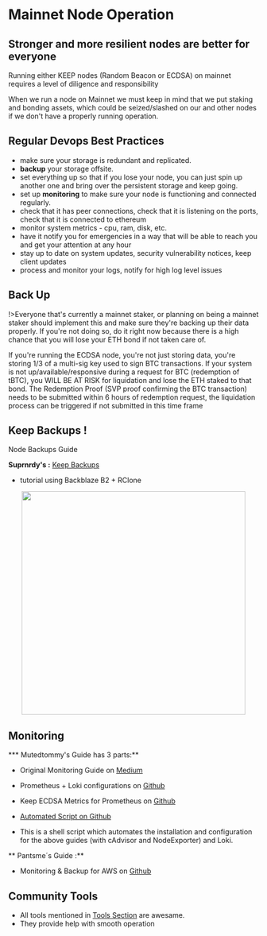 # Mainnet Node Operation
## Stronger and more resilient nodes are better for everyone

Running either KEEP nodes (Random Beacon or ECDSA) on mainnet requires a level of diligence and responsibility

When we run a node on Mainnet we must keep in mind that we put staking and bonding assets, which could be seized/slashed on our and other nodes if we don't have a properly running operation.

 
 
## Regular Devops Best Practices
- make sure your storage is redundant and replicated. 
- **backup** your storage offsite. 
- set everything up so that if you lose your node, you can just spin up another one and bring over the persistent storage and keep going.
- set up **monitoring** to make sure your node is functioning and connected regularly.
- check that it has peer connections, check that it is listening on the ports, check that it is connected to ethereum
- monitor system metrics - cpu, ram, disk, etc.
- have it notify you for emergencies in a way that will be able to reach you and get your attention at any hour
- stay up to date on system updates, security vulnerability notices, keep client updates
- process and monitor your logs, notify for high log level issues

## Back Up
!>Everyone that's currently a mainnet staker, or planning on being a mainnet staker should implement this and make sure they're backing up their data properly. If you're not doing so, do it right now because there is a high chance that you will lose your ETH bond if not taken care of.

If you're running the ECDSA node, you're not just storing data, you're storing 1/3 of a multi-sig key used to sign BTC transactions. If your system is not up/available/responsive during a request for BTC (redemption of tBTC), you WILL BE AT RISK for liquidation and lose the ETH staked to that bond. The Redemption Proof (SVP proof confirming the BTC transaction) needs to be submitted within 6 hours of redemption request, the liquidation process can be triggered if not submitted in this time frame

## Keep Backups !
Node Backups Guide

**Suprnrdy's :** [Keep Backups](https://www.notion.so/parleylabs/KEEP-BACKUPS-42a73ee62fb74c8193669c00b739265f)
- tutorial using Backblaze B2 + RClone

<p align="center">
  <img width="450" src="https://user-images.githubusercontent.com/68087535/94620605-47984700-0285-11eb-8439-7e6897b55d7f.png">
</p>


## Monitoring
*** Mutedtommy's Guide has 3 parts:** 
- Original Monitoring Guide on [Medium](https://medium.com/@hr12rtk/keep-random-beacon-node-monitoring-grafana-prometheus-and-loki-4a4b669b31ea)
- Prometheus + Loki configurations on [Github](https://github.com/mutedtommy/prom-loki-configs)
- Keep ECDSA Metrics for Prometheus on [Github](https://github.com/mutedtommy/keep-metrics)

- [Automated Script on Github](https://github.com/mutedtommy/monitoring-setup-script)
- This is a shell script which automates the installation and configuration for the above guides (with cAdvisor and NodeExporter) and Loki.

** Pantsme´s Guide :**
- Monitoring & Backup for AWS on [Github](https://gist.github.com/afmsavage/7c8a9ccf085bedbc0a2880472a9ef984)

## Community Tools
- All tools mentioned in [Tools Section](https://raw.githubusercontent.com/Estebank97/Keep-Node-Docs/master/docs/basics/tools.md) are awesame.
- They provide help with smooth operation


